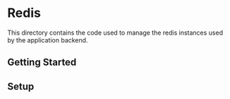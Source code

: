 # Redis

This directory contains the code used to manage the redis instances used by the application backend.

## Getting Started

## Setup